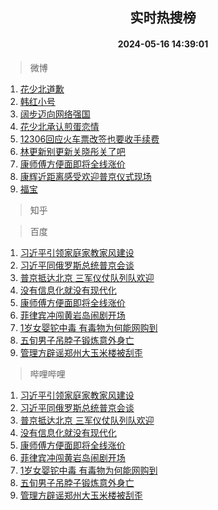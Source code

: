 <div align="center"><h2>实时热搜榜</h2><h4>2024-05-16 14:39:01</h4></div>

> 微博  

1. [花少北道歉](https://s.weibo.com/weibo?q=%23%E8%8A%B1%E5%B0%91%E5%8C%97%E9%81%93%E6%AD%89%23&t=31&band_rank=1&Refer=top)<br />
2. [韩红小号](https://s.weibo.com/weibo?q=%E9%9F%A9%E7%BA%A2%E5%B0%8F%E5%8F%B7&t=31&band_rank=2&Refer=top)<br />
3. [阔步迈向网络强国](https://s.weibo.com/weibo?q=%23%E9%98%94%E6%AD%A5%E8%BF%88%E5%90%91%E7%BD%91%E7%BB%9C%E5%BC%BA%E5%9B%BD%23&t=31&band_rank=3&Refer=top)<br />
4. [花少北承认煎蛋恋情](https://s.weibo.com/weibo?q=%23%E8%8A%B1%E5%B0%91%E5%8C%97%E6%89%BF%E8%AE%A4%E7%85%8E%E8%9B%8B%E6%81%8B%E6%83%85%23&t=31&band_rank=4&Refer=top)<br />
5. [12306回应火车票改签也要收手续费](https://s.weibo.com/weibo?q=%2312306%E5%9B%9E%E5%BA%94%E7%81%AB%E8%BD%A6%E7%A5%A8%E6%94%B9%E7%AD%BE%E4%B9%9F%E8%A6%81%E6%94%B6%E6%89%8B%E7%BB%AD%E8%B4%B9%23&t=31&band_rank=5&Refer=top)<br />
6. [林更新别更新关晓彤关了吧](https://s.weibo.com/weibo?q=%23%E6%9E%97%E6%9B%B4%E6%96%B0%E5%88%AB%E6%9B%B4%E6%96%B0%E5%85%B3%E6%99%93%E5%BD%A4%E5%85%B3%E4%BA%86%E5%90%A7%23&t=31&band_rank=6&Refer=top)<br />
7. [康师傅方便面即将全线涨价](https://s.weibo.com/weibo?q=%23%E5%BA%B7%E5%B8%88%E5%82%85%E6%96%B9%E4%BE%BF%E9%9D%A2%E5%8D%B3%E5%B0%86%E5%85%A8%E7%BA%BF%E6%B6%A8%E4%BB%B7%23&t=31&band_rank=7&Refer=top)<br />
8. [康辉近距离感受欢迎普京仪式现场](https://s.weibo.com/weibo?q=%E5%BA%B7%E8%BE%89%E8%BF%91%E8%B7%9D%E7%A6%BB%E6%84%9F%E5%8F%97%E6%AC%A2%E8%BF%8E%E6%99%AE%E4%BA%AC%E4%BB%AA%E5%BC%8F%E7%8E%B0%E5%9C%BA&t=31&band_rank=8&Refer=top)<br />
9. [福宝](https://s.weibo.com/weibo?q=%E7%A6%8F%E5%AE%9D&t=31&band_rank=9&Refer=top)<br />

> 知乎  


> 百度  

1. [习近平引领家庭家教家风建设](https://www.baidu.com/s?wd=%E4%B9%A0%E8%BF%91%E5%B9%B3%E5%BC%95%E9%A2%86%E5%AE%B6%E5%BA%AD%E5%AE%B6%E6%95%99%E5%AE%B6%E9%A3%8E%E5%BB%BA%E8%AE%BE&sa=fyb_news&rsv_dl=fyb_news)<br />
2. [习近平同俄罗斯总统普京会谈](https://www.baidu.com/s?wd=%E4%B9%A0%E8%BF%91%E5%B9%B3%E5%90%8C%E4%BF%84%E7%BD%97%E6%96%AF%E6%80%BB%E7%BB%9F%E6%99%AE%E4%BA%AC%E4%BC%9A%E8%B0%88&sa=fyb_news&rsv_dl=fyb_news)<br />
3. [普京抵达北京 三军仪仗队列队欢迎](https://www.baidu.com/s?wd=%E6%99%AE%E4%BA%AC%E6%8A%B5%E8%BE%BE%E5%8C%97%E4%BA%AC+%E4%B8%89%E5%86%9B%E4%BB%AA%E4%BB%97%E9%98%9F%E5%88%97%E9%98%9F%E6%AC%A2%E8%BF%8E&sa=fyb_news&rsv_dl=fyb_news)<br />
4. [没有信息化就没有现代化](https://www.baidu.com/s?wd=%E6%B2%A1%E6%9C%89%E4%BF%A1%E6%81%AF%E5%8C%96%E5%B0%B1%E6%B2%A1%E6%9C%89%E7%8E%B0%E4%BB%A3%E5%8C%96&sa=fyb_news&rsv_dl=fyb_news)<br />
5. [康师傅方便面即将全线涨价](https://www.baidu.com/s?wd=%E5%BA%B7%E5%B8%88%E5%82%85%E6%96%B9%E4%BE%BF%E9%9D%A2%E5%8D%B3%E5%B0%86%E5%85%A8%E7%BA%BF%E6%B6%A8%E4%BB%B7&sa=fyb_news&rsv_dl=fyb_news)<br />
6. [菲律宾冲闯黄岩岛闹剧开场](https://www.baidu.com/s?wd=%E8%8F%B2%E5%BE%8B%E5%AE%BE%E5%86%B2%E9%97%AF%E9%BB%84%E5%B2%A9%E5%B2%9B%E9%97%B9%E5%89%A7%E5%BC%80%E5%9C%BA&sa=fyb_news&rsv_dl=fyb_news)<br />
7. [1岁女婴铊中毒 有毒物为何能网购到](https://www.baidu.com/s?wd=1%E5%B2%81%E5%A5%B3%E5%A9%B4%E9%93%8A%E4%B8%AD%E6%AF%92+%E6%9C%89%E6%AF%92%E7%89%A9%E4%B8%BA%E4%BD%95%E8%83%BD%E7%BD%91%E8%B4%AD%E5%88%B0&sa=fyb_news&rsv_dl=fyb_news)<br />
8. [五旬男子吊脖子锻炼意外身亡](https://www.baidu.com/s?wd=%E4%BA%94%E6%97%AC%E7%94%B7%E5%AD%90%E5%90%8A%E8%84%96%E5%AD%90%E9%94%BB%E7%82%BC%E6%84%8F%E5%A4%96%E8%BA%AB%E4%BA%A1&sa=fyb_news&rsv_dl=fyb_news)<br />
9. [管理方辟谣郑州大玉米楼被刮歪](https://www.baidu.com/s?wd=%E7%AE%A1%E7%90%86%E6%96%B9%E8%BE%9F%E8%B0%A3%E9%83%91%E5%B7%9E%E5%A4%A7%E7%8E%89%E7%B1%B3%E6%A5%BC%E8%A2%AB%E5%88%AE%E6%AD%AA&sa=fyb_news&rsv_dl=fyb_news)<br />

> 哔哩哔哩  

1. [习近平引领家庭家教家风建设](https://www.baidu.com/s?wd=%E4%B9%A0%E8%BF%91%E5%B9%B3%E5%BC%95%E9%A2%86%E5%AE%B6%E5%BA%AD%E5%AE%B6%E6%95%99%E5%AE%B6%E9%A3%8E%E5%BB%BA%E8%AE%BE&sa=fyb_news&rsv_dl=fyb_news)<br />
2. [习近平同俄罗斯总统普京会谈](https://www.baidu.com/s?wd=%E4%B9%A0%E8%BF%91%E5%B9%B3%E5%90%8C%E4%BF%84%E7%BD%97%E6%96%AF%E6%80%BB%E7%BB%9F%E6%99%AE%E4%BA%AC%E4%BC%9A%E8%B0%88&sa=fyb_news&rsv_dl=fyb_news)<br />
3. [普京抵达北京 三军仪仗队列队欢迎](https://www.baidu.com/s?wd=%E6%99%AE%E4%BA%AC%E6%8A%B5%E8%BE%BE%E5%8C%97%E4%BA%AC+%E4%B8%89%E5%86%9B%E4%BB%AA%E4%BB%97%E9%98%9F%E5%88%97%E9%98%9F%E6%AC%A2%E8%BF%8E&sa=fyb_news&rsv_dl=fyb_news)<br />
4. [没有信息化就没有现代化](https://www.baidu.com/s?wd=%E6%B2%A1%E6%9C%89%E4%BF%A1%E6%81%AF%E5%8C%96%E5%B0%B1%E6%B2%A1%E6%9C%89%E7%8E%B0%E4%BB%A3%E5%8C%96&sa=fyb_news&rsv_dl=fyb_news)<br />
5. [康师傅方便面即将全线涨价](https://www.baidu.com/s?wd=%E5%BA%B7%E5%B8%88%E5%82%85%E6%96%B9%E4%BE%BF%E9%9D%A2%E5%8D%B3%E5%B0%86%E5%85%A8%E7%BA%BF%E6%B6%A8%E4%BB%B7&sa=fyb_news&rsv_dl=fyb_news)<br />
6. [菲律宾冲闯黄岩岛闹剧开场](https://www.baidu.com/s?wd=%E8%8F%B2%E5%BE%8B%E5%AE%BE%E5%86%B2%E9%97%AF%E9%BB%84%E5%B2%A9%E5%B2%9B%E9%97%B9%E5%89%A7%E5%BC%80%E5%9C%BA&sa=fyb_news&rsv_dl=fyb_news)<br />
7. [1岁女婴铊中毒 有毒物为何能网购到](https://www.baidu.com/s?wd=1%E5%B2%81%E5%A5%B3%E5%A9%B4%E9%93%8A%E4%B8%AD%E6%AF%92+%E6%9C%89%E6%AF%92%E7%89%A9%E4%B8%BA%E4%BD%95%E8%83%BD%E7%BD%91%E8%B4%AD%E5%88%B0&sa=fyb_news&rsv_dl=fyb_news)<br />
8. [五旬男子吊脖子锻炼意外身亡](https://www.baidu.com/s?wd=%E4%BA%94%E6%97%AC%E7%94%B7%E5%AD%90%E5%90%8A%E8%84%96%E5%AD%90%E9%94%BB%E7%82%BC%E6%84%8F%E5%A4%96%E8%BA%AB%E4%BA%A1&sa=fyb_news&rsv_dl=fyb_news)<br />
9. [管理方辟谣郑州大玉米楼被刮歪](https://www.baidu.com/s?wd=%E7%AE%A1%E7%90%86%E6%96%B9%E8%BE%9F%E8%B0%A3%E9%83%91%E5%B7%9E%E5%A4%A7%E7%8E%89%E7%B1%B3%E6%A5%BC%E8%A2%AB%E5%88%AE%E6%AD%AA&sa=fyb_news&rsv_dl=fyb_news)<br />
